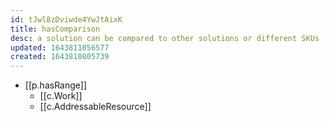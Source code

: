 ```yaml
---
id: tJwl8zDviwde4YwJtAixK
title: hasComparison
desc: a solution can be compared to other solutions or different SKUs
updated: 1643811056577
created: 1643810805739
---
```



- [[p.hasRange]]
  - [[c.Work]]
  - [[c.AddressableResource]]
